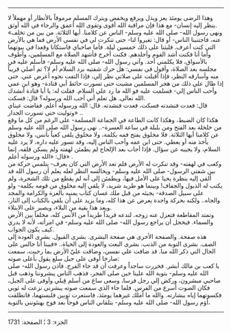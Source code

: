 ------------------------------------------------------------------------

وهذا الرضى يومئذ يعز ويذل ويرفع ويخفض ويترك المسلم مرموقاً بالأنظار أو
مهملاً لا ينظر إليه إنسان- مع هذا فإن مراقبة الله أقوى وتقوى الله أعمق
والرجاء في الله أوثق.  
«ونهى رسول الله- صلى الله عليه وسلم- الناس عن كلامنا. أيها الثلاثة. من
بين من تخلف عنه، فاجتنبنا الناس- أو قال: تغيروا لنا- حتى تنكرت لي في
نفسي الأرض فما هي بالأرض التي كنت أعرف. فلبثنا على ذلك خمسين ليلة. فأما
صاحباي فاستكانا وقعدا في بيوتهما وأما أنا فكنت أشد القوم وأجلدهم. فكنت
أخرج فأشهد الصلاة مع المسلمين، وأطوف بالأسواق، فلا يكلمني أحد. وآتي رسول
الله- صلى الله عليه وسلم- فأسلم عليه في مجلسه بعد الصلاة، وأقول في نفسي:
هل حرك شفتيه برد السلام أم لا؟ ثم أصلي قريباً منه وأسارقه النظر، فإذا
أقبلت على صلاتي نظر إلي، فإذا التفت نحوه أعرض عني. حتى إذا طال علي ذلك
من هجر المسلمين مشيت حتى تسورت حائط أبي قتادة- وهو ابن عمي وأحب الناس
إلي- فسلمت عليه فو الله ما رد علي السلام. فقلت له: يا أبا قتادة أنشدك
الله تعالى. هل تعلم أني أحب الله ورسوله؟ قال: فسكت.  
قال: فعدت فنشدته فسكت، فعدت فنشدته. قال: الله ورسوله أعلم. ففاضت عيناي
وتوليت حتى تسورت الجدار» ..  
هكذا كان الضبط، وهكذا كانت الطاعة في الجماعة المسلمة- على الرغم من كل ما
وقع من خلخلة بعد الفتح ومن بلبلة في ساعة العسرة-.. نهى رسول الله صلى
الله عليه وسلم عن كلامنا أيها الثلاثة. فلا مخلوق يفتح فمه بكلمة، ولا
مخلوق يلقى كعباً بأنس، ولا مخلوق يأخذ منه أو يعطي. حتى ابن عمه وأحب الناس
إليه، وقد تسور عليه داره، لا يرد عليه السلام، ولا يجيبه عن سؤال. فإذا
أجاب بعد الإلحاح لم يطمئن لهفته ولم يسكن قلقه، إنما قال: «الله ورسوله
أعلم» .  
وكعب في لهفته- وقد تنكرت له الأرض فلم تعد الأرض التي كان يعرف- يتلمس
حركة من بين شفتي الرسول- صلى الله عليه وسلم- ويخالسه النظر لعله يعلم أن
رسول الله قد ألقى إليه بنظرة يحيا على الأمل فيها، ويطمئن إلى أنه لم يقطع
من تلك الشجرة، ولم يكتب له الذبول والجفاف! وبينما هو طريد شريد، لا يلقي
إليه مخلوق من قومه بكلمة- ولو على سبيل الصدقة- يجيئه من قبل ملك غسان
كتاب يمنيه بالعزة والكرامة والمجد والجاه.. ولكنه بحركة واحدة يعرض عن هذا
كله، وما يزيد على أن يلقي بالكتاب إلى النار، ويعد هذا بقية من البلاء،
ويصبر على الابتلاء.  
وتمتد المقاطعة فتعزل عنه زوجه. لتدعه فريداً طريداً من الأنس كله، مخلفاً بين
الأرض والسماء. فيخجل أن يراجع رسول الله- صلى الله عليه وسلم- في امرأته،
لأنه لا يدري كيف يكون الجواب.  
هذه صفحة. والصفحة الأخرى هي صفحة البشرى. بشرى القبول. بشرى العودة إلى
الصف. بشرى التوبة من الذنب. بشرى البعث والعودة إلى الحياة.. «فبينا أنا
جالس على الحال التي ذكر الله منا. قد ضاقت علي نفسي، وضاقت عليّ الأرض بما
رحبت، سمعت صارخا أوفى على جبل سلع يقول بأعلى صوته:  
يا كعب بن مالك أبشر. فخررت ساجداً وعرفت أن قد جاء الفرج. فآذن رسول الله-
صلى الله عليه وسلم- بتوبة الله علينا حين صلى الفجر، فذهب الناس يبشروننا
وذهب قبل صاحبي مبشرون، وركض إلي رجل فرسا، وسعى ساع من أسلم قِبلي وأوفى
على الجبل، فكان الصوت أسرع من الفرس. فلما جاء الذي سمعت صوته يبشرني نزعت
له ثوبي فكسوتهما إياه ببشارته. والله ما أملك غيرهما يومئذ، فاستعرت ثوبين
فلبستهما، فانطلقت أؤم رسول الله- صلى الله عليه وسلم- يتلقاني الناس فوجاً
بعد فوج يهنئونني بالتوبة،

------------------------------------------------------------------------

الجزء: 3 ¦ الصفحة: 1731
